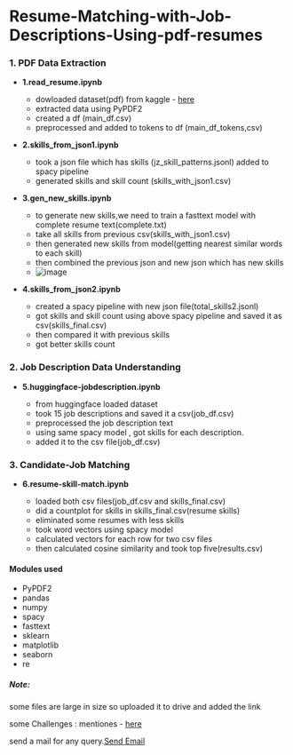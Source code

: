 # Resume-Matching-with-Job-Descriptions-Using-pdf-resumes

### 1. PDF Data Extraction

* **1.read_resume.ipynb**

    * dowloaded dataset(pdf) from kaggle - [here](https://www.kaggle.com/datasets/snehaanbhawal/resume-dataset)
    * extracted data using PyPDF2
    * created a df (main_df.csv)
    * preprocessed and added to tokens to df (main_df_tokens,csv)


* **2.skills_from_json1.ipynb**

    * took a json file which has skills (jz_skill_patterns.jsonl) added to spacy pipeline
    * generated skills and skill count (skills_with_json1.csv)



* **3.gen_new_skills.ipynb**

    * to generate new skills,we need to train a fasttext model with complete resume text(complete.txt)
    * take all skills from previous csv(skills_with_json1.csv)
    * then generated new skills from model(getting nearest similar words to each skill)
    * then combined the previous json and new json which has new skills
    * ![image](https://github.com/Hemasundher/Resume-Matching-with-Job-Descriptions-Using-pdf-resumes/assets/89529752/120ab646-a34d-42ba-a036-67a0c8ce2cd9)





* **4.skills_from_json2.ipynb**

    * created a spacy pipeline with new json file(total_skills2.jsonl)
    * got skills and skill count using above spacy pipeline and saved it as csv(skills_final.csv)
    * then compared it with previous skills
    * got better skills count


### 2. Job Description Data Understanding
* **5.huggingface-jobdescription.ipynb**

    * from huggingface loaded dataset
    * took 15 job descriptions and saved it a csv(job_df.csv)
    * preprocessed the job description text
    * using same spacy model , got skills for each description.
    * added it to the csv file(job_df.csv)


### 3. Candidate-Job Matching
* **6.resume-skill-match.ipynb**

    * loaded both csv files(job_df.csv and skills_final.csv)
    * did a countplot for skills in skills_final.csv(resume skills)
    * eliminated some resumes with less skills
    * took word vectors using spacy model
    * calculated vectors for each row for two csv files
    * then calculated cosine similarity and took top five(results.csv)





#### Modules used
* PyPDF2
* pandas
* numpy
* spacy
* fasttext
* sklearn
* matplotlib
* seaborn
* re


##### Note:
some files are large in size so uploaded it to drive and added the link

some Challenges : mentiones - [here ](https://github.com/Hemasundher/Resume-Matching-with-Job-Descriptions-Using-pdf-resumes/blob/main/challenges.pdf)


send a mail for any query.[Send Email](mailto:hemasundheraluru@gmail.com)
        
